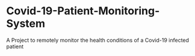 # Covid-19-Patient-Monitoring-System
A Project to remotely monitor the health conditions of a Covid-19 infected patient
